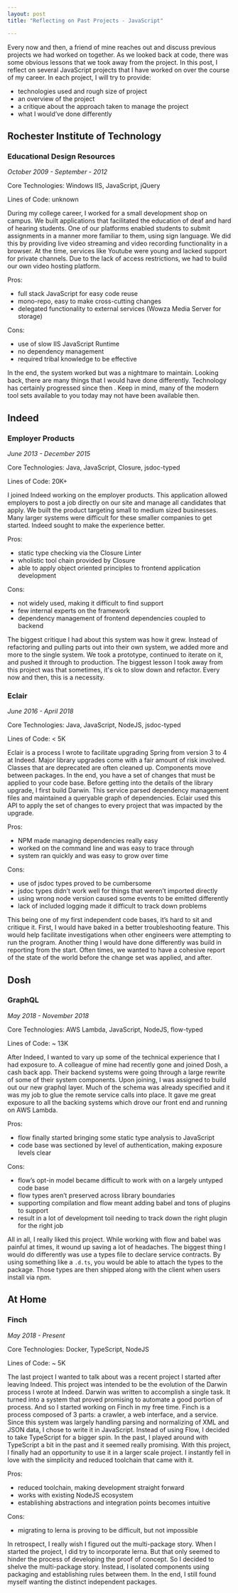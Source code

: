 ```yaml
---
layout: post
title: "Reflecting on Past Projects - JavaScript"

---
```


Every now and then, a friend of mine reaches out and discuss previous projects we had worked on together.
As we looked back at code, there was some obvious lessons that we took away from the project.
In this post, I reflect on several JavaScript projects that I have worked on over the course of my career.
In each project, I will try to provide:

* technologies used and rough size of project
* an overview of the project
* a critique about the approach taken to manage the project
* what I would’ve done differently

<!--more-->

## Rochester Institute of Technology

### Educational Design Resources

_October 2009 - September - 2012_

Core Technologies: Windows IIS, JavaScript, jQuery

Lines of Code: unknown

During my college career, I worked for a small development shop on campus.
We built applications that facilitated the education of deaf and hard of hearing students.
One of our platforms enabled students to submit assignments in a manner more familiar to them, using sign language.
We did this by providing live video streaming and video recording functionality in a browser.
At the time, services like Youtube were young and lacked support for private channels.
Due to the lack of access restrictions, we had to build our own video hosting platform.

Pros:
* full stack JavaScript for easy code reuse
* mono-repo, easy to make cross-cutting changes
* delegated functionality to external services (Wowza Media Server for storage)

Cons:
* use of slow IIS JavaScript Runtime
* no dependency management
* required tribal knowledge to be effective

In the end, the system worked but was a nightmare to maintain.
Looking back, there are many things that I would have done differently.
Technology has certainly progressed since then .
Keep in mind, many of the modern tool sets available to you today may not have been available then.

## Indeed

### Employer Products

_June 2013 - December 2015_

Core Technologies: Java, JavaScript, Closure, jsdoc-typed

Lines of Code: 20K+

I joined Indeed working on the employer products.
This application allowed employers to post a job directly on our site and manage all candidates that apply.
We built the product targeting small to medium sized businesses.
Many larger systems were difficult for these smaller companies to get started.
Indeed sought to make the experience better.

Pros:
* static type checking via the Closure Linter
* wholistic tool chain provided by Closure
* able to apply object oriented principles to frontend application development

Cons:
* not widely used, making it difficult to find support
* few internal experts on the framework
* dependency management of frontend dependencies coupled to backend

The biggest critique I had about this system was how it grew.
Instead of refactoring and pulling parts out into their own system, we added more and more to the single system.
We took a prototype, continued to iterate on it, and pushed it through to production.
The biggest lesson I took away from this project was that sometimes, it's ok to slow down and refactor.
Every now and then, this is a necessity.


### Eclair

_June 2016 - April 2018_

Core Technologies: Java, JavaScript, NodeJS, jsdoc-typed

Lines of Code: < 5K

Eclair is a process I wrote to facilitate upgrading Spring from version 3 to 4 at Indeed.
Major library upgrades come with a fair amount of risk involved.
Classes that are deprecated are often cleaned up.
Components move between packages.
In the end, you have a set of changes that must be applied to your code base.
Before getting into the details of the library upgrade, I first build Darwin.
This service parsed dependency management files and maintained a queryable graph of dependencies.
Eclair used this API to apply the set of changes to every project that was impacted by the upgrade.

Pros:
* NPM made managing dependencies really easy
* worked on the command line and was easy to trace through
* system ran quickly and was easy to grow over time

Cons:
* use of jsdoc types proved to be cumbersome 
* jsdoc types didn’t work well for things that weren’t imported directly
* using wrong node version caused some events to be emitted differently
* lack of included logging made it difficult to track down problems

This being one of my first independent code bases, it’s hard to sit and critique it.
First, I would have baked in a better troubleshooting feature.
This would help facilitate investigations when other engineers were attempting to run the program. 
Another thing I would have done differently was build in reporting from the start.
Often times, we wanted to have a cohesive report of the state of the world before the change set was applied, and after.

## Dosh

### GraphQL

_May 2018 - November 2018_

Core Technologies: AWS Lambda, JavaScript, NodeJS, flow-typed

Lines of Code: ~ 13K

After Indeed, I wanted to vary up some of the technical experience that I had exposure to.
A colleague of mine had recently gone and joined Dosh, a cash back app.
Their backend systems were going through a large rewrite of some of their system components.
Upon joining, I was assigned to build out our new graphql layer.
Much of the schema was already specified and it was my job to glue the remote service calls into place.
It gave me great exposure to all the backing systems which drove our front end and running on AWS Lambda.

Pros:
* flow finally started bringing some static type analysis to JavaScript
* code base was sectioned by level of authentication, making exposure levels clear

Cons:
* flow’s opt-in model became difficult to work with on a largely untyped code base
* flow types aren’t preserved across library boundaries
* supporting compilation and flow meant adding babel and tons of plugins to support
* result in a lot of development toil needing to track down the right plugin for the right job

All in all, I really liked this project.
While working with flow and babel was painful at times, it wound up saving a lot of headaches.
The biggest thing I would do differently was use a types file to declare service contracts.
By using something like a `.d.ts`, you would be able to attach the types to the package.
Those types are then shipped along with the client when users install via npm.

## At Home

### Finch

_May 2018 - Present_

Core Technologies: Docker, TypeScript, NodeJS

Lines of Code: ~ 5K

The last project I wanted to talk about was a recent project I started after leaving Indeed.
This project was intended to be the evolution of the Darwin process I wrote at Indeed.
Darwin was written to accomplish a single task.
It turned into a system that proved promising to automate a good portion of process.
And so I started working on Finch in my free time.
Finch is a process composed of 3 parts: a crawler, a web interface, and a service.
Since this system was largely handling parsing and normalizing of XML and JSON data, I chose to write it in JavaScript.
Instead of using Flow, I decided to take TypeScript for a bigger spin.
In the past, I played around with TypeScript a bit in the past and it seemed really promising.
With this project, I finally had an opportunity to use it in a larger scale project.
I instantly fell in love with the simplicity and reduced toolchain that came with it.

Pros:
* reduced toolchain, making development straight forward
* works with existing NodeJS ecosystem
* establishing abstractions and integration points becomes intuitive

Cons:
* migrating to lerna is proving to be difficult, but not impossible

In retrospect, I really wish I figured out the multi-package story.
When I started the project, I did try to incorporate lerna.
But that only seemed to hinder the process of developing the proof of concept.
So I decided to shelve the multi-package story.
Instead, I isolated components using packaging and establishing rules between them.
In the end, I still found myself wanting the distinct independent packages.
